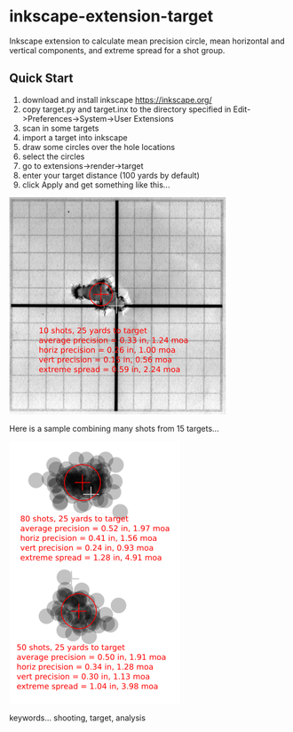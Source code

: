 # inkscape-extension-target
Inkscape extension to calculate mean precision circle, mean horizontal and vertical components, and extreme spread for a shot group.

Quick Start
-----------
1. download and install inkscape https://inkscape.org/
2. copy target.py and target.inx to the directory specified in Edit->Preferences->System->User Extensions
3. scan in some targets
4. import a target into inkscape
5. draw some circles over the hole locations
6. select the circles
7. go to extensions->render->target
8. enter your target distance (100 yards by default)
9. click Apply and get something like this...

![alt text](target.png "Sample target")

Here is a sample combining many shots from 15 targets...

![alt text](combined.png "Many targets combined")

keywords... shooting, target, analysis
